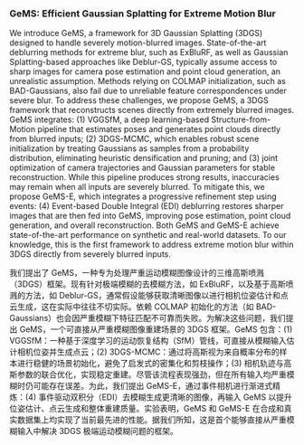### GeMS: Efficient Gaussian Splatting for Extreme Motion Blur

We introduce GeMS, a framework for 3D Gaussian Splatting (3DGS) designed to handle severely motion-blurred images. State-of-the-art deblurring methods for extreme blur, such as ExBluRF, as well as Gaussian Splatting-based approaches like Deblur-GS, typically assume access to sharp images for camera pose estimation and point cloud generation, an unrealistic assumption. Methods relying on COLMAP initialization, such as BAD-Gaussians, also fail due to unreliable feature correspondences under severe blur. To address these challenges, we propose GeMS, a 3DGS framework that reconstructs scenes directly from extremely blurred images. GeMS integrates: (1) VGGSfM, a deep learning-based Structure-from-Motion pipeline that estimates poses and generates point clouds directly from blurred inputs; (2) 3DGS-MCMC, which enables robust scene initialization by treating Gaussians as samples from a probability distribution, eliminating heuristic densification and pruning; and (3) joint optimization of camera trajectories and Gaussian parameters for stable reconstruction. While this pipeline produces strong results, inaccuracies may remain when all inputs are severely blurred. To mitigate this, we propose GeMS-E, which integrates a progressive refinement step using events: (4) Event-based Double Integral (EDI) deblurring restores sharper images that are then fed into GeMS, improving pose estimation, point cloud generation, and overall reconstruction. Both GeMS and GeMS-E achieve state-of-the-art performance on synthetic and real-world datasets. To our knowledge, this is the first framework to address extreme motion blur within 3DGS directly from severely blurred inputs.

我们提出了 GeMS，一种专为处理严重运动模糊图像设计的三维高斯喷溅（3DGS）框架。现有针对极端模糊的去模糊方法，如 ExBluRF，以及基于高斯喷溅的方法，如 Deblur-GS，通常假设能够获取清晰图像以进行相机位姿估计和点云生成，这在实际中往往不切实际。依赖 COLMAP 初始化的方法（如 BAD-Gaussians）也会因严重模糊下特征匹配不可靠而失败。为解决这些问题，我们提出 GeMS，一个可直接从严重模糊图像重建场景的 3DGS 框架。GeMS 包含：(1) VGGSfM：一种基于深度学习的运动恢复结构（SfM）管线，可直接从模糊输入估计相机位姿并生成点云；(2) 3DGS-MCMC：通过将高斯视为来自概率分布的样本进行稳健的场景初始化，避免了启发式的密集化和剪枝操作；(3) 相机轨迹与高斯参数的联合优化，实现稳定重建。尽管该流程表现强劲，但在所有输入均严重模糊时仍可能存在误差。为此，我们提出 GeMS-E，通过事件相机进行渐进式精炼：(4) 事件驱动双积分（EDI）去模糊生成更清晰的图像，再输入 GeMS 以提升位姿估计、点云生成和整体重建质量。实验表明，GeMS 和 GeMS-E 在合成和真实数据集上均实现了当前最先进的性能。据我们所知，这是首个能够直接从严重模糊输入中解决 3DGS 极端运动模糊问题的框架。
